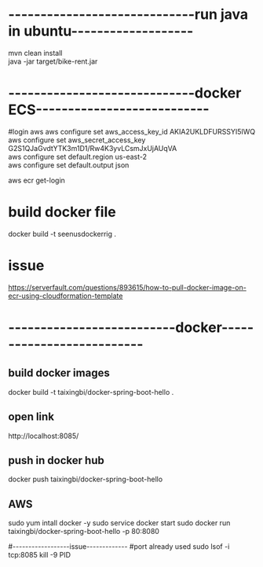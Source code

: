 

# -----------------------------run java in ubuntu-------------------
mvn clean install     
java -jar target/bike-rent.jar       


# -----------------------------docker ECS---------------------------

#login aws
aws configure set aws_access_key_id AKIA2UKLDFURSSYI5IWQ  
aws configure set aws_secret_access_key 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   
aws configure set default.region us-east-2  
aws configure set default.output json  

aws ecr get-login   

# build docker file
docker build -t seenusdockerrig .   



 
# issue
  
https://serverfault.com/questions/893615/how-to-pull-docker-image-on-ecr-using-cloudformation-template

# --------------------------docker--------------------------
## build docker images  
docker build  -t taixingbi/docker-spring-boot-hello .

## open link
http://localhost:8085/

## push in docker hub
docker push taixingbi/docker-spring-boot-hello 

## AWS
sudo yum intall docker -y
sudo service docker start
sudo docker run taixingbi/docker-spring-boot-hello   -p 80:8080


#------------------issue-------------
#port already used
sudo lsof -i tcp:8085
kill -9 PID




